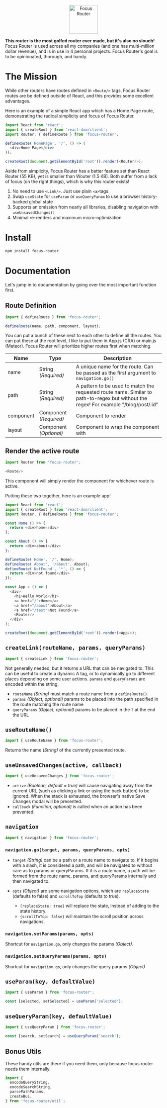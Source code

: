<center>
<img src="https://jamesloper.com/assets/focus.png" height="92" alt="Focus Router"/>
</center>

**This router is the most golfed router ever made, but it's also no slouch!** Focus Router is used across all my companies (and one has multi-million dollar revenue), and is in use in 4 personal projects. Focus Router's goal is to be opinionated, thorough, and handy.

# The Mission

While other routers have routes defined in `<Route/>` tags, Focus Router routes are be defined outside of React, and this provides some excellent advantages.

Here is an example of a simple React app which has a Home Page route, demonstrating the radical simplicity and focus of Focus Router.

```javascript
import React from 'react';
import { createRoot } from 'react-dom/client';
import Router, { defineRoute } from 'focus-router';

defineRoute('HomePage', '/', () => (
  <div>Home Page</div>
));

createRoot(document.getElementById('root')).render(<Router/>);
```

Aside from simplicity, Focus Router has a better feature set than React Router (55 KB), yet is smaller than Wouter (1.5 KB). Both suffer from a lack of focus (on the right things), which is why this router exists!

1. No need to use `<Link/>`. Just use plain `<a>`tags
2. Swap `useState` for `useParam` or `useQueryParam` to use a browser history-backed global state
3. Supports an omission from nearly all libraries, disabling navigation with `useUnsavedChanges()`
4. Minimal re-renders and maximum micro-optimization

# Install

```bash
npm install focus-router
```

# Documentation

Let's jump in to documentation by going over the most important function first.

## Route Definition

```javascript
import { defineRoute } from 'focus-router';
```

```javascript
defineRoute(name, path, component, layout);
```

You can put a bunch of these next to each other to define all the routes. You can put these at the root level, I like to put them in App.js (CRA) or main.js (Meteor). Focus Router will prioritize higher routes first when matching.

| Name      | Type                   | Description                                                                                                                          |
|-----------|------------------------|--------------------------------------------------------------------------------------------------------------------------------------|
| name      | String *(Required)*    | A unique name for the route. Can be passed as the first argument to `navigation.go()`                                                |
| path      | String *(Required)*    | A pattern to be used to match the requested route name. Similar to path-to-regex but without the regex! For example "/blog/post/:id" |
| component | Component *(Required)* | Component to render                                                                                                                  |
| layout    | Component *(Optional)* | Component to wrap the component with                                                                                                 |

## Render the active route

```javascript
import Router from 'focus-router';
```

```javascript
<Route/>
```

This component will simply render the component for whichever route is active.

Putting these two together, here is an example app!

```javascript
import React from 'react';
import { createRoot } from 'react-dom/client';
import Router, { defineRoute } from 'focus-router';

const Home () => {
  return <div>home</div>
};

const About () => {
  return <div>about</div>
};

defineRoute('Home', '/', Home);
defineRoute('About', '/about', About);
defineRoute('NotFound', '*', () => {
  return <div>not found</div>
});

const App = () => (
  <div>
    <h1>Hello World</h1>
    <a href="/">Home</a>
    <a href="/about">About</a>
    <a href="/test">Not Found</a>
    <Router/>
  </div>
);

createRoot(document.getElementById('root')).render(<App/>);
```

## `createLink(routeName, params, queryParams)`

``` javascript
import { createLink } from 'focus-router';
```

Not generally needed, but it returns a URL that can be navigated to. This can be useful to create a dynamic A tag, or to dynamically go to different places depending on some user actions. `params` and `queryParams` are encoded within the string.

- `routeName` *(String)* must match a route name from a `defineRoute()`.
- `params` *(Object, optional)* params to be placed into the path specified in the route matching the route name
- `queryParams` *(Object, optional)* params to be placed in the `?` at the end the URL

## `useRouteName()`

``` javascript
import { useRouteName } from 'focus-router';
```

Returns the name *(String)* of the currently presented route.

## `useUnsavedChanges(active, callback)`

``` javascript
import { useUnsavedChanges } from 'focus-router';
```

- `active` *(Boolean, default = true)* will cause navigating away from the current URL (such as clicking a link or using the back button) to be ignored. When the stack is exhausted, the browser's native Save Changes modal will be presented.
- `callback` *(Function, optional)* is called when an action has been prevented.

## `navigation`

``` javascript
import { navigation } from 'focus-router';
```

### `navigation.go(target, params, queryParams, opts)`

- `target` *(String)* can be a path or a route name to navigate to. If it begins with a slash, it is considered a path, and will be navigated to without care as to params or queryParams. If it is a route name, a path will be formed from the route name, params, and queryParams internally and then navigated to.

- `opts` *(Object)* are some navigation options, which are `replaceState` (defaults to false) and `scrollToTop` (defaults to true).

    - `{replaceState: true}` will replace the state, instead of adding to the state history.
    - `{scrollToTop: false}` will maintain the scroll position across navigations.

### `navigation.setParams(params, opts)`

Shortcut for `navigation.go`, only changes the params *(Object)*.

### `navigation.setQueryParams(params, opts)`

Shortcut for `navigation.go`, only changes the query params *(Object)*.

## `useParam(key, defaultValue)`

``` javascript
import { useParam } from 'focus-router';

const [selected, setSelected] = useParam('selected');
```

## `useQueryParam(key, defaultValue)`

``` javascript
import { useQueryParam } from 'focus-router';

const [search, setSearch] = useQueryParam('search');
```

## Bonus Utils

These handy utils are there if you need them, only because focus router needs them internally.

```javascript
import { 
  encodeQueryString, 
  encodeSearchString, 
  parsePathParams, 
  createBus, 
} from 'focus-router/util';
```
